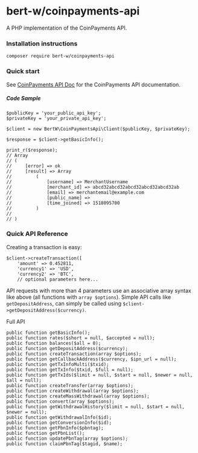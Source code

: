 # bert-w/coinpayments-api
A PHP implementation of the CoinPayments API.

### Installation instructions
`composer require bert-w/coinpayments-api`

### Quick start
See [CoinPayments API Doc](https://www.coinpayments.net/apidoc) for the CoinPayments API documentation.

##### Code Sample
```
$publicKey = 'your_public_api_key';
$privateKey = 'your_private_api_key';
 
$client = new BertW\CoinPaymentsApi\Client($publicKey, $privateKey);

$response = $client->getBasicInfo();
 
print_r($response);
// Array
// (
//     [error] => ok
//     [result] => Array
//         (
//             [username] => MerchantUsername
//             [merchant_id] => abcd32abcd32abcd32abcd32abcd32ab
//             [email] => merchantemail@example.com
//             [public_name] => 
//             [time_joined] => 1518095700
//         )
// 
// )
```

### Quick API Reference
Creating a transaction is easy:
```
$client->createTransaction([
    'amount' => 0.452811,
    'currency1' => 'USD',
    'currency2' => 'BTC',
    // optional parameters here...
```

API requests with more than 4 parameters use an associative array syntax like above (all functions with
`array $options`). Simple API calls like
`getDepositAddress`, can simply be called using `$client->getDepositAddress($currency)`.

Full API

```
public function getBasicInfo();
public function rates($short = null, $accepted = null);
public function balances($all = 0);
public function getDepositAddress($currency);
public function createTransaction(array $options);
public function getCallbackAddress($currency, $ipn_url = null);
public function getTxInfoMulti($txid);
public function getTxInfo($txid, $full = null);
public function getTxIds($limit = null, $start = null, $newer = null, $all = null);
public function createTransfer(array $options);
public function createWithdrawal(array $options);
public function createMassWithdrawal(array $options);
public function convert(array $options);
public function getWithdrawalHistory($limit = null, $start = null, $newer = null);
public function getWithdrawalInfo($id);
public function getConversionInfo($id);
public function getPbnInfo($pbntag);
public function getPbnList();
public function updatePbnTag(array $options);
public function claimPbnTag($tagid, $name);
```

